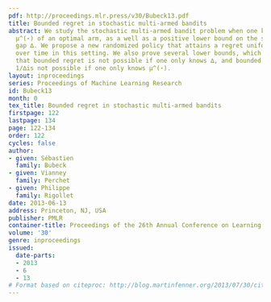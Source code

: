 ```yaml
---
pdf: http://proceedings.mlr.press/v30/Bubeck13.pdf
title: Bounded regret in stochastic multi-armed bandits
abstract: We study the stochastic multi-armed bandit problem when one knows the value
  μ^(⋆) of an optimal arm, as a well as a positive lower bound on the smallest positive
  gap ∆. We propose a new randomized policy that attains a regret uniformly bounded
  over time in this setting. We also prove several lower bounds, which show in particular
  that bounded regret is not possible if one only knows ∆, and bounded regret of order
  1/∆is not possible if one only knows μ^(⋆).
layout: inproceedings
series: Proceedings of Machine Learning Research
id: Bubeck13
month: 0
tex_title: Bounded regret in stochastic multi-armed bandits
firstpage: 122
lastpage: 134
page: 122-134
order: 122
cycles: false
author:
- given: Sébastien
  family: Bubeck
- given: Vianney
  family: Perchet
- given: Philippe
  family: Rigollet
date: 2013-06-13
address: Princeton, NJ, USA
publisher: PMLR
container-title: Proceedings of the 26th Annual Conference on Learning Theory
volume: '30'
genre: inproceedings
issued:
  date-parts:
  - 2013
  - 6
  - 13
# Format based on citeproc: http://blog.martinfenner.org/2013/07/30/citeproc-yaml-for-bibliographies/
---
```

